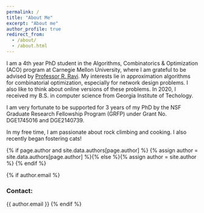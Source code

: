 ```yaml
---
permalink: /
title: "About Me"
excerpt: "About me"
author_profile: true
redirect_from: 
  - /about/
  - /about.html
---
```


I am a 4th year PhD student in the Algorithms, Combinatorics & Optimization (ACO) program at Carnegie Mellon University, where I am grateful to be advised by [Professor R. Ravi](https://www.contrib.andrew.cmu.edu/~ravi/). My interests lie in approximation algorithms for combinatorial optimization, especially for network design problems. I also like to think about online versions of these problems. In 2020, I received my B.S. in computer science from Georgia Institute of Techology. 

I am very fortunate to be supported for 3 years of my PhD by the NSF Graduate Research Fellowship Program (GRFP) under Grant No. DGE1745016 and DGE2140739. 

In my free time, I am passionate about rock climbing and cooking. I also recently began fostering cats!

{% if page.author and site.data.authors[page.author] %}
  {% assign author = site.data.authors[page.author] %}{% else %}{% assign author = site.author %}
{% endif %}

{% if author.email %}
### Contact:

{{ author.email }}
{% endif %}
